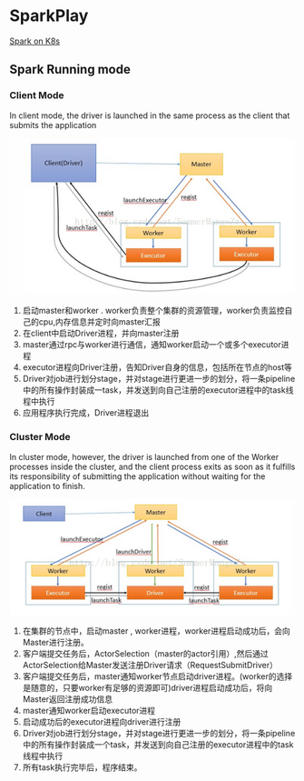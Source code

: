 # SparkPlay

[Spark on K8s](SparkOnK8s/README.md)

## Spark Running mode

### Client Mode

In client mode, the driver is launched in the same process as the client that submits the application

![Client Mode](imgs/sparkClientMode.png)

1. 启动master和worker . worker负责整个集群的资源管理，worker负责监控自己的cpu,内存信息并定时向master汇报
2. 在client中启动Driver进程，并向master注册
3. master通过rpc与worker进行通信，通知worker启动一个或多个executor进程
4. executor进程向Driver注册，告知Driver自身的信息，包括所在节点的host等
5. Driver对job进行划分stage，并对stage进行更进一步的划分，将一条pipeline中的所有操作封装成一task，并发送到向自己注册的executor进程中的task线程中执行
6. 应用程序执行完成，Driver进程退出

### Cluster Mode

In cluster mode, however, the driver is launched from one of the Worker processes inside the cluster, and the client process exits as soon as it fulfills its responsibility of submitting the application without waiting for the application to finish.

![Cluster Mode](imgs/SparkClusterMode.png)

1. 在集群的节点中，启动master , worker进程，worker进程启动成功后，会向Master进行注册。
2. 客户端提交任务后，ActorSelection（master的actor引用）,然后通过ActorSelection给Master发送注册Driver请求（RequestSubmitDriver）
3. 客户端提交任务后，master通知worker节点启动driver进程。(worker的选择是随意的，只要worker有足够的资源即可)driver进程启动成功后，将向Master返回注册成功信息
4. master通知worker启动executor进程
5. 启动成功后的executor进程向driver进行注册
6. Driver对job进行划分stage，并对stage进行更进一步的划分，将一条pipeline中的所有操作封装成一个task，并发送到向自己注册的executor进程中的task线程中执行
7. 所有task执行完毕后，程序结束。
